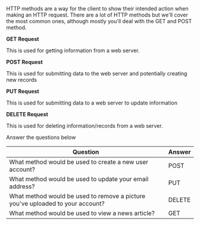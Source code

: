 HTTP methods are a way for the client to show their intended action when making an HTTP request. There are a lot of HTTP methods but we'll cover the most common ones, although mostly you'll deal with the GET and POST method.

**GET Request**

This is used for getting information from a web server.  

**POST Request**

This is used for submitting data to the web server and potentially creating new records  

**PUT Request**

This is used for submitting data to a web server to update information

**DELETE Request**  

This is used for deleting information/records from a web server.  

Answer the questions below

| Question                                                                       | Answer |
| ------------------------------------------------------------------------------ | ------ |
| What method would be used to create a new user account?                        | POST   |
| What method would be used to update your email address?                        | PUT    |
| What method would be used to remove a picture you've uploaded to your account? | DELETE |
| What method would be used to view a news article?                              | GET    |
